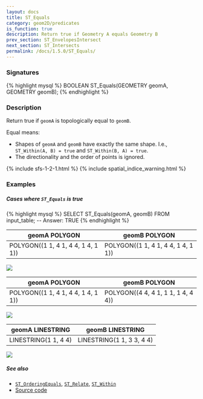 ```yaml
---
layout: docs
title: ST_Equals
category: geom2D/predicates
is_function: true
description: Return true if Geometry A equals Geometry B
prev_section: ST_EnvelopesIntersect
next_section: ST_Intersects
permalink: /docs/1.5.0/ST_Equals/
---
```


### Signatures

{% highlight mysql %}
BOOLEAN ST_Equals(GEOMETRY geomA, GEOMETRY geomB);
{% endhighlight %}

### Description

Return true if `geomA` is topologically equal to `geomB`.

Equal means:

* Shapes of `geomA` and `geomB` have exactly the same shape. I.e.,
  `ST_Within(A, B) = true` and `ST_Within(B, A) = true`.
* The directionality and the order of points is ignored.

{% include sfs-1-2-1.html %}
{% include spatial_indice_warning.html %}

### Examples

##### Cases where `ST_Equals` is true

{% highlight mysql %}
SELECT ST_Equals(geomA, geomB) FROM input_table;
-- Answer:    TRUE
{% endhighlight %}

| geomA POLYGON                       | geomB POLYGON                       |
|-------------------------------------|-------------------------------------|
| POLYGON((1 1, 4 1, 4 4, 1 4, 1 1))  | POLYGON((1 1, 4 1, 4 4, 1 4, 1 1))  |

<img class="displayed" src="../ST_Equals_1.png"/>

| geomA POLYGON                       | geomB POLYGON                       |
|-------------------------------------|-------------------------------------|
| POLYGON((1 1, 4 1, 4 4, 1 4, 1 1))  | POLYGON((4 4, 4 1, 1 1, 1 4, 4 4))  |

<img class="displayed" src="../ST_Equals_2.png"/>

| geomA LINESTRING      | geomB LINESTRING           |
|-----------------------|----------------------------|
| LINESTRING(1 1, 4 4)  | LINESTRING(1 1, 3 3, 4 4)  |

<img class="displayed" src="../ST_Equals_3.png"/>

##### See also

* [`ST_OrderingEquals`](../ST_OrderingEquals),
  [`ST_Relate`](../ST_Relate),
  [`ST_Within`](../ST_Within)
* <a href="https://github.com/orbisgis/h2gis/blob/master/h2gis-functions/src/main/java/org/h2gis/functions/spatial/predicates/ST_Equals.java" target="_blank">Source code</a>
